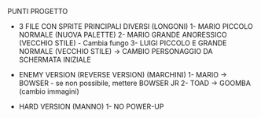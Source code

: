 PUNTI PROGETTO
- 3 FILE CON SPRITE PRINCIPALI DIVERSI (LONGONI)
1- MARIO PICCOLO NORMALE (NUOVA PALETTE)
2- MARIO GRANDE ANORESSICO (VECCHIO STILE) - Cambia fungo
3- LUIGI PICCOLO E GRANDE NORMALE (VECCHIO STILE)
-> CAMBIO PERSONAGGIO DA SCHERMATA INIZIALE

- ENEMY VERSION (REVERSE VERSION) (MARCHINI)
1- MARIO -> BOWSER - se non possibile, mettere BOWSER JR
2- TOAD -> GOOMBA
(cambio immagini)

- HARD VERSION (MANNO)
1- NO POWER-UP